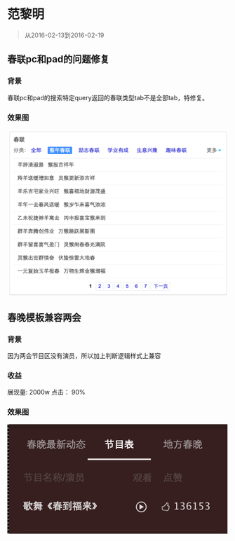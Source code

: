 # 范黎明

> 从2016-02-13到2016-02-19

## 春联pc和pad的问题修复

### 背景

春联pc和pad的搜索特定query返回的春联类型tab不是全部tab，特修复。
	
### 效果图

![img](./img/fanliming/chunlian.png)


## 春晚模板兼容两会

### 背景

因为两会节目区没有演员，所以加上判断逻辑样式上兼容

### 收益

展现量: 2000w   点击： 90%

### 效果图

![img](./img/fanliming/chunwan.png)